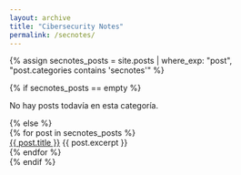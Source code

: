 ```yaml
---
layout: archive
title: "Cibersecurity Notes"
permalink: /secnotes/
---
```

{% assign secnotes_posts = site.posts | where_exp: "post", "post.categories contains 'secnotes'" %}

{% if secnotes_posts == empty %}
  <p>No hay posts todavía en esta categoría.</p>
{% else %}
  <div>
    {% for post in secnotes_posts %}
      <div class="mb-4">
        <a href="{{ post.url }}" class="post-card-title">{{ post.title }}</a>
        <span class="text-small text-gray">{{ post.excerpt }}</span>
      </div>
    {% endfor %}
  </div>
{% endif %}
